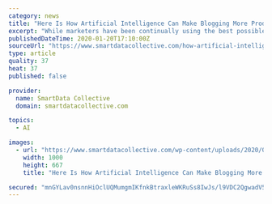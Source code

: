 ```yaml
---
category: news
title: "Here Is How Artificial Intelligence Can Make Blogging More Productive"
excerpt: "While marketers have been continually using the best possible strategies to improve the existing global blogging landscape, the inclusion of artificial intelligence has taken the ballgame to a whole different level. Moreover, blogging is one marketing activity that needs to be initiated flawlessly for massive returns and any deviation from the ..."
publishedDateTime: 2020-01-20T17:10:00Z
sourceUrl: "https://www.smartdatacollective.com/how-artificial-intelligence-can-make-blogging-more-productive/"
type: article
quality: 37
heat: 37
published: false

provider:
  name: SmartData Collective
  domain: smartdatacollective.com

topics:
  - AI

images:
  - url: "https://www.smartdatacollective.com/wp-content/uploads/2020/01/how-AI-helping-the-bloggers.jpg"
    width: 1000
    height: 667
    title: "Here Is How Artificial Intelligence Can Make Blogging More Productive"

secured: "mnGYLav0nsnnHiOclUQMumgmIKfnkBtraxleWKRuSs8IwJs/l9VDC2QgwadV50ajt0FPKFxSkzweszQE8Ewt0CRQK+Y+ZP2Hu5VsFXMjZets+c9+6MdkgFxc3De7dWGQsky0IZxud/jB0QX6gwkKZPxzJCZwcaeWJCRhzzX/5/5uHo7WQwL0DnDG2M/8GAlRBOJtftq9vdkQ/equ8bfG7zAE8kpcIrp+UGTGE0PJ6W/VA5fx4O69fPO5ei/KZg4+uqe4fbCY2U8W2wNGO2Nn/Xo6taAlDmYz0Pej15PT9KnQMXvSxJeDamAeX2TBCEDdeLDNGCi00yj3qDZWLRlhV1PYR8q7L86jvWmHM19RLn9wqKGlVRVj0UqpmYlYtojsTAhhQfUsBRj2H1zZdSon6slMu+qJVOX5gC1r1lT60j1JORxZJbrR0wNzPpnmXX2zkl/r6Z5HUdKj7vtpmXXqXA==;T3/7m70ZY5NfB/IRqGwuaA=="
---
```


